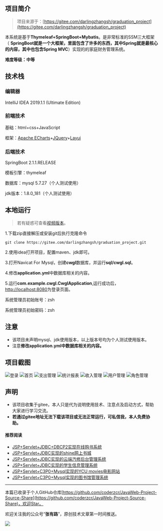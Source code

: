 ## 项目简介

>项目来源于：[https://gitee.com/darlingzhangsh/graduation_project](https://gitee.com/darlingzhangsh/graduation_project)

本系统是基于**Thymeleaf+SpringBoot+Mybatis**。是非常标准的SSM三大框架（
**SpringBoot就是一个大框架，里面包含了许多的东西，其中Spring就是最核心的内容，其中也包含Spring MVC**）实现的的家庭财务管理系统。

**难度等级：中等**

## 技术栈

### 编辑器

IntelliJ IDEA 2019.1.1 (Ultimate Edition)

### 前端技术

基础：html+css+JavaScript

框架：[Apache ECharts](https://www.echartsjs.com/zh/index.html)+[JQuery](https://www.runoob.com/jquery/jquery-tutorial.html)+[Layui](https://www.layui.com/)

### 后端技术

SpringBoot 2.1.1.RELEASE

模板引擎：thymeleaf

数据库：mysql 5.7.27（个人测试使用）

jdk版本：1.8.0_181（个人测试使用）



## 本地运行

> 若有疑惑可查看[视频版本](https://zhuanlan.zhihu.com/p/132508106)。

1.下载zip直接解压或安装git后执行克隆命令 
```
git clone https://gitee.com/darlingzhangsh/graduation_project.git
```
2.使用idea打开项目，配置maven、jdk即可。

3.打开Navicat For Mysql，创建**cwgl**数据库，并运行**sql/cwgl.sql**。

4.修改**application.yml**中数据库相关的内容。

5.运行**com.example.cwgl.CwglApplication**,运行成功后，[http://localhost:8080](http://localhost:8080)为登录页面。

系统管理员初始账号：zsh 

系统管理员初始密码：zsh




## 注意
- 该项目未声明mysql、jdk使用版本，以上版本号均为个人测试使用版本。
- 注意**修改application.yml中数据库相关的内容。**


## 项目截图
![登录](../../public/oldPicturesFromGitee/blog20200417135301.png)
![首页](../../public/oldPicturesFromGitee/blog20200417135302.png)
![支出管理](../../public/oldPicturesFromGitee/blog20200417135303.png)
![统计报表](../../public/oldPicturesFromGitee/blog20200417135304.png)
![收入管理](../../public/oldPicturesFromGitee/blog20200417135305.png)
![用户管理](../../public/oldPicturesFromGitee/blog20200417135306.png)
![角色管理](../../public/oldPicturesFromGitee/blog20200417135307.png)

## 声明
- 该项目收集于gitee，本人只是代为说明使用技术、注意点及启动方式，帮助大家进行学习交流。
- **若通过gitee地址无法下载该项目或无法正常运行，可私信我，本人免费协助。**


#### 推荐阅读
- [JSP+Servlet+JDBC+DBCP2实现在线购书系统](https://mp.weixin.qq.com/s/kFHzkRtL6FNN9koaWAjDkg)
- [JSP+Servlet+JDBC实现的shine网上书城](https://mp.weixin.qq.com/s/GvfywZwg28IMYk5Q2ZWcOw)
- [JSP+Servlet+JDBC实现的云端汽修后台管理系统](https://mp.weixin.qq.com/s/kalGv5T8AZGxTnLHr2wDsA)
- [JSP+Servlet+JDBC实现的学生信息管理系统](https://mp.weixin.qq.com/s/K-H50joCXeE0cnwmtoqhJw)
- [JSP+Servlet+C3P0+Mysql实现的YCU movies电影网站](https://mp.weixin.qq.com/s/bJ1lGNDrVwzXx5z9dDaV-w)
- [JSP+Servlet+C3P0+Mysql实现的图书馆管理系统](https://mp.weixin.qq.com/s/MdGVYX_8t-CiOasghGPrRw)

---

本篇已收录于个人GitHub仓库[https://github.com/coderzcr/JavaWeb-Project-Source-Share](https://github.com/coderzcr/JavaWeb-Project-Source-Share)，欢迎Star。


欢迎关注我的公众号“**张有路**”，原创技术文章第一时间推送。

![](../../public/oldPicturesFromGitee/qrcode.gif)


